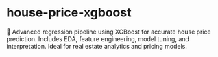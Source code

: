 # house-price-xgboost
🏡 Advanced regression pipeline using XGBoost for accurate house price prediction. Includes EDA, feature engineering, model tuning, and interpretation. Ideal for real estate analytics and pricing models.
